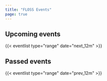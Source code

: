```yaml
---
title: "FLOSS Events"
page: true
---
```


<div class="mb-6">
    <h2 class="fe-hl">Upcoming events</h2>
    {{< eventlist type="range" date="next_12m" >}}
</div>

<div class="mb-6">
    <h2 class="fe-hl">Passed events</h2>
    {{< eventlist type="range" date="prev_12m" >}}
</div>
